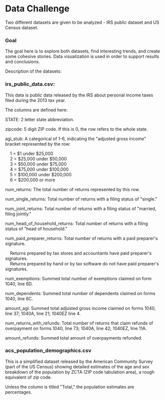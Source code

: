 # Data Challenge

Two different datasets are given to be analyzed - IRS public dataset and US Census dataset. 

### Goal

The goal here is to explore both datasets, find interesting trends, and create some cohesive stories. Data visualization is used in order to support results and conclusions. 

Description of the datasets: 

### irs_public_data.csv:

This data is public data released by the IRS about personal income taxes filed during the 2013 tax year.
 
The columns are defined here:

STATE: 2 letter state abbreviation.

zipcode: 5 digit ZIP code. If this is 0, the row refers to the whole state.

agi_stub: A categorical of 1-6, indicating the "adjusted gross income" bracket represented by the row:

&nbsp;&nbsp;&nbsp;&nbsp;1 = $1 under $25,000\
&nbsp;&nbsp;&nbsp;&nbsp;2 = $25,000 under $50,000\
&nbsp;&nbsp;&nbsp;&nbsp;3 = $50,000 under $75,000\
&nbsp;&nbsp;&nbsp;&nbsp;4 = $75,000 under $100,000\
&nbsp;&nbsp;&nbsp;&nbsp;5 = $100,000 under $200,000\
&nbsp;&nbsp;&nbsp;&nbsp;6 = $200,000 or more
    
num_returns: The total number of returns represented by this row.

num_single_returns: Total number of returns with a filing status of "single."

num_joint_returns: Total number of returns with a filing status of "married, filing jointly."

num_head_of_household_returns: Total number of returns with a filing status of "head of household."

num_paid_preparer_returns: Total number of returns with a paid preparer's signature.

&nbsp;&nbsp;&nbsp;&nbsp;Returns prepared by tax stores and accountants have paid preparer's signatures.\
&nbsp;&nbsp;&nbsp;&nbsp;Returns prepared by hand or by tax software do not have paid preparer's signatures.
    
num_exemptions: Summed total number of exemptions claimed on form 1040, line 6D.

num_dependents: Summed total number of dependents claimed on forms 1040, line 6C.

amount_agi: Summed total adjusted gross income claimed on forms 1040, line 37; 1040A, line 21; 1040EZ line 4.

num_returns_with_refunds: Total number of returns that claim refunds of overpayment on forms 1040, line 73; 1040A, line 42; 1040EZ, line 11A.

amount_refunds: Summed total amount of overpayments refunded.

### acs_population_demographics.csv

This is a simplified dataset released by the American Community Survey (part of the US Census) showing detailed estimates of the age and sex breakdown of the population by ZCTA (ZIP code tabulation area), a rough equivalent of zip code.

Unless the column is titled "Total," the population estimates are percentages.
